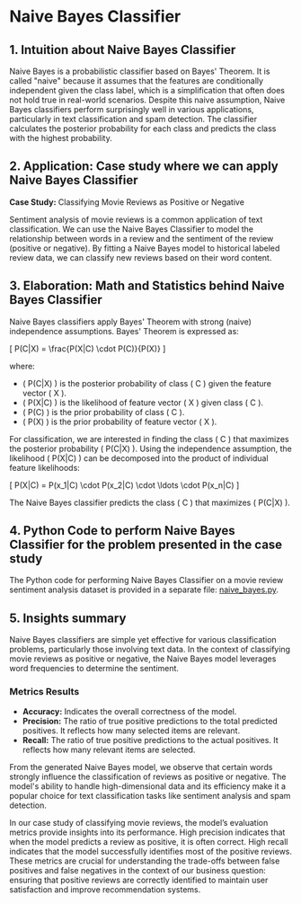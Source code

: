 # Naive Bayes Classifier

## 1. Intuition about Naive Bayes Classifier
Naive Bayes is a probabilistic classifier based on Bayes' Theorem. It is called "naive" because it assumes that the features are conditionally independent given the class label, which is a simplification that often does not hold true in real-world scenarios. Despite this naive assumption, Naive Bayes classifiers perform surprisingly well in various applications, particularly in text classification and spam detection. The classifier calculates the posterior probability for each class and predicts the class with the highest probability.

## 2. Application: Case study where we can apply Naive Bayes Classifier
**Case Study:** Classifying Movie Reviews as Positive or Negative

Sentiment analysis of movie reviews is a common application of text classification. We can use the Naive Bayes Classifier to model the relationship between words in a review and the sentiment of the review (positive or negative). By fitting a Naive Bayes model to historical labeled review data, we can classify new reviews based on their word content.

## 3. Elaboration: Math and Statistics behind Naive Bayes Classifier
Naive Bayes classifiers apply Bayes' Theorem with strong (naive) independence assumptions. Bayes' Theorem is expressed as:

\[ P(C|X) = \frac{P(X|C) \cdot P(C)}{P(X)} \]

where:
- \( P(C|X) \) is the posterior probability of class \( C \) given the feature vector \( X \).
- \( P(X|C) \) is the likelihood of feature vector \( X \) given class \( C \).
- \( P(C) \) is the prior probability of class \( C \).
- \( P(X) \) is the prior probability of feature vector \( X \).

For classification, we are interested in finding the class \( C \) that maximizes the posterior probability \( P(C|X) \). Using the independence assumption, the likelihood \( P(X|C) \) can be decomposed into the product of individual feature likelihoods:

\[ P(X|C) = P(x_1|C) \cdot P(x_2|C) \cdot \ldots \cdot P(x_n|C) \]

The Naive Bayes classifier predicts the class \( C \) that maximizes \( P(C|X) \).

## 4. Python Code to perform Naive Bayes Classifier for the problem presented in the case study
The Python code for performing Naive Bayes Classifier on a movie review sentiment analysis dataset is provided in a separate file: [naive_bayes.py](./naive_bayes.py).

## 5. Insights summary
Naive Bayes classifiers are simple yet effective for various classification problems, particularly those involving text data. In the context of classifying movie reviews as positive or negative, the Naive Bayes model leverages word frequencies to determine the sentiment. 

### Metrics Results
- **Accuracy:** Indicates the overall correctness of the model. 
- **Precision:** The ratio of true positive predictions to the total predicted positives. It reflects how many selected items are relevant.
- **Recall:** The ratio of true positive predictions to the actual positives. It reflects how many relevant items are selected.

From the generated Naive Bayes model, we observe that certain words strongly influence the classification of reviews as positive or negative. The model's ability to handle high-dimensional data and its efficiency make it a popular choice for text classification tasks like sentiment analysis and spam detection.

In our case study of classifying movie reviews, the model’s evaluation metrics provide insights into its performance. High precision indicates that when the model predicts a review as positive, it is often correct. High recall indicates that the model successfully identifies most of the positive reviews. These metrics are crucial for understanding the trade-offs between false positives and false negatives in the context of our business question: ensuring that positive reviews are correctly identified to maintain user satisfaction and improve recommendation systems.
